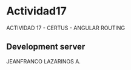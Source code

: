 # Actividad17

ACTIVIDAD 17 - CERTUS - ANGULAR
ROUTING

## Development server

JEANFRANCO LAZARINOS A.
